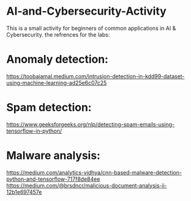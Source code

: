 # AI-and-Cybersecurity-Activity
This is a small activity for beginners of common applications in AI & Cybersecurity.
the refrences for the labs:
# Anomaly detection: 
https://toobajamal.medium.com/intrusion-detection-in-kdd99-dataset-using-machine-learning-ad25e6c07c25
# Spam detection: 
https://www.geeksforgeeks.org/nlp/detecting-spam-emails-using-tensorflow-in-python/
# Malware analysis:
https://medium.com/analytics-vidhya/cnn-based-malware-detection-python-and-tensorflow-717f8de84ee
https://medium.com/@brsdncr/malicious-document-analysis-ii-12b1e697457e
